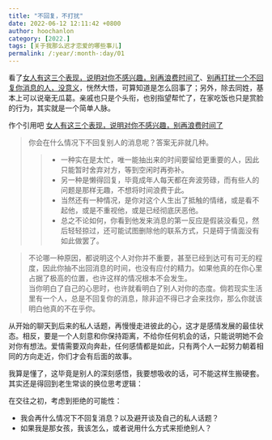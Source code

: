 ```yaml
---
title: "不回复，不打扰"
date: 2022-06-12 12:11:42 +0800
author: hoochanlon
category: [2022.]
tags: [关于我那么迟才恋爱的哪些事儿]
permalink: /:year/:month-:day/01
---
```


看了[女人有这三个表现，说明对你不感兴趣，别再浪费时间了](https://baijiahao.baidu.com/s?id=1727732965414621046&wfr=spider&for=pc)、[别再打扰一个不回复你消息的人，没意义](https://baijiahao.baidu.com/s?id=1718285797065632196&wfr=spider&for=pc)，恍然大悟，可算知道是怎么回事了；另外，除去同姓，基本上可以说毫无瓜葛。亲戚也只是个头衔，也别指望帮忙了，在家吃饭也只是赏脸的行为，其实就是一个简单人脉。

 <!-- more -->

作个引用吧 [女人有这三个表现，说明对你不感兴趣，别再浪费时间了](https://baijiahao.baidu.com/s?id=1727732965414621046&wfr=spider&for=pc)

> 你会在什么情况下不回复别人的消息呢？答案无非就几种。
>> * 一种实在是太忙，唯一能抽出来的时间要留给更重要的人，因此只能暂时舍弃对方，等到空闲时再弥补。
>> * 另一种是懒得回复，毕竟成年人每天都在奔波劳碌，而有些人的问题是那样无趣，不想将时间浪费于此。
>> * 当然还有一种情况，是你对这个人生出了抵触的情绪，或是看不起他，或是不重视他，或是已经彻底厌恶他。
>> * 总之不论如何，你看到他发来消息的第一反应是假装没看见，然后轻轻掠过，还可能试图删除他的联系方式，只是碍于情面没有如此做罢了。

> 不论哪一种原因，都说明这个人对你并不重要，甚至已经到达可有可无的程度，因此你抽不出回消息的时间，也没有应付的精力。如果他真的在你心里占据了极高的位置，也许这样的情况根本不会发生。  
> 当你明白了自己的心思时，也许就看明白了别人对你的态度。倘若现实生活里有一个人，总是不回复你的消息，除非迫不得已才会来找你，那么你就该明白他真的不在乎你。

从开始的聊天到后来的私人话题，再慢慢走进彼此的心，这才是感情发展的最佳状态。相反，要是一个人刻意和你保持距离，不给你任何机会的话，只能说明她不会对你有想法。爱情需要双向奔赴，任何感情都是如此，只有两个人一起努力朝着相同的方向走近，你们才会有后面的故事。



我算是懂了，这毕竟是别人的深刻感悟，我要想吸收的话，可不能这样生搬硬套。其实还是得回到老生常谈的换位思考逻辑：

在交往之初，考虑到拒绝的可能性：

* 我会再什么情况下不回复消息？以及避开谈及自己的私人话题？
* 如果我是那女孩，我该怎么，或者说用什么方式来拒绝别人？
